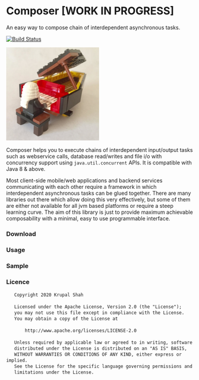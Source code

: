 # Composer [WORK IN PROGRESS]
An easy way to compose chain of interdependent asynchronous tasks.

[![Build Status](https://travis-ci.com/krupalshah/Composer.svg?branch=master)](https://travis-ci.com/krupalshah/Composer)

<img src="/raw/legocomposer.jpg?raw=true" width="250" height="250"/>

Composer helps you to execute chains of interdependent input/output 
tasks such as webservice calls, database read/writes 
and file i/o with concurrency support using `java.util.concurrent` APIs. 
It is compatible with Java 8 & above.

Most client-side mobile/web applications and backend services communicating with each other 
require a framework in which interdependent asynchronous tasks can be glued together. 
There are many libraries out there which allow doing this very effectively, 
but some of them are either not available for all jvm based platforms or require a steep learning curve. 
The aim of this library is just to provide maximum achievable composability with a minimal, easy to use programmable interface.

### Download

### Usage

### Sample

### Licence
```
   Copyright 2020 Krupal Shah

   Licensed under the Apache License, Version 2.0 (the "License");
   you may not use this file except in compliance with the License.
   You may obtain a copy of the License at

       http://www.apache.org/licenses/LICENSE-2.0

   Unless required by applicable law or agreed to in writing, software
   distributed under the License is distributed on an "AS IS" BASIS,
   WITHOUT WARRANTIES OR CONDITIONS OF ANY KIND, either express or implied.
   See the License for the specific language governing permissions and
   limitations under the License.
```